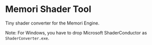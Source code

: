 # Memori Shader Tool
Tiny shader converter for the Memori Engine.

Note: For Windows, you have to drop Microsoft ShaderConductor as <code>ShaderConverter.exe</code>.